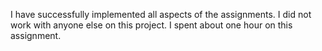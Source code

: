I have successfully implemented all aspects of the assignments.
I did not work with anyone else on this project.
I spent about one hour on this assignment.